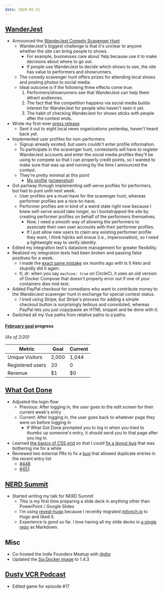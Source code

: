 ```yaml
---
date: 2020-02-21
---
```


## [WanderJest](http://wanderjest.com)

- Announced the [WanderJest Comedy Scavenger Hunt](https://wanderjest.com/scavenger-hunt)
  - WanderJest's biggest challenge is that it's unclear to anyone whether the site can bring people to shows.
    - For example, businesses care about Yelp because use it to make decisions about where to go out.
    - If people use WanderJest to decide which shows to see, the site has value to performers and showrunners.
  - The comedy scavenger hunt offers prizes for attending local shows and posting photos to social media.
  - Ideal outcome is if the following three effects come true:
    1. Performers/showrunners see that WanderJest can help them attract audiences.
    1. The fact that the competition happens via social media builds interest for WanderJest for people who haven't seen it yet.
    1. The habit of checking WanderJest for shows sticks with people after the contest ends.
- Wrote my first-ever [press release ](http://wanderjest.com/press/scavenger-hunt-press-release-2020-02-20.pdf)
  - Sent it out to eight local news organizations yesterday, haven't heard back yet.
- Implemented user profiles for non-performers
  - Signup already existed, but users couldn't enter profile information.
  - To participate in the scavenger hunt, contestants will have to register WanderJest accounts and enter the social media profiles they'll be using to compete so that I can properly credit points, so I wanted to make sure that was up and running by the time I announced the contest.
  - They're pretty minimal at this point
    - [My profile](https://wanderjest.com/user/michael) ([screenshot](ATCu2eA.webp))
- Got partway through implementing self-serve profiles for performers, but had to punt until next week.
  - User profiles are a must-have for the scavenger hunt, whereas performer profiles are a nice-to-have.
  - Performer profiles are in kind of a weird state right now because I knew self-serve would take longer, so I bootstrapped the site by creating performer profiles on behalf of the performers themselves.
    - Now, I need a smooth way of allowing the performers to associate their own user accounts with their performer profiles.
    - If I just allow new users to claim any existing performer profile they want, I think hijinks will ensue (i.e., impersonation), so I need a lightweight way to verify identity.
- Edited my integration test's datastore management for greater flexibility.
- Realized my integration tests had been broken and passing false positives for a week.
  - I made the [exact same mistake](https://whatgotdone.com/michael/2019-11-15) six months ago with Is It Keto and stupidly did it again.
  - tl; dr: when you say `machine: true` on CircleCI, it uses an old version of Docker Compose that doesn't properly error out if one of your containers dies mid-test.
- Added PayPal checkout for comedians who want to contribute money to the WanderJest scavenger hunt in exchange for special contest status.
  - I tried using Stripe, but Stripe's process for adding a simple checkout button is surprisingly tedious and convoluted, whereas PayPal lets you just copy/paste an HTML snippet and be done with it.
- Switched all my Vue paths from relative paths to `@` paths.

#### [February goal](https://mtlynch.io/retrospectives/2020/02/#goals-for-next-month) progress

_(As of 2/20)_

| Metric           | Goal  | Current |
| ---------------- | ----- | ------- |
| Unique Visitors  | 2,000 | 1,044   |
| Registered users | 20    | 0       |
| Revenue          | $1    | $0      |

## [What Got Done](https://whatgotdone.com)

- Adjusted the login flow
  - Previous: After logging in, the user goes to the edit screen for their current week's entry
  - Current: After logging in, the user goes back to whatever page they were on before logging in
    - If What Got Done prompted you to log in when you tried to thumbs up someone's entry, it should send you to that page after you log in.
- Learned [the basics of CSS grid](https://hacks.mozilla.org/2017/10/an-introduction-to-css-grid-layout-part-1/) so that I could [fix a layout bug](https://github.com/mtlynch/whatgotdone/issues/400) that was bothering me for a while
- Reviewed two external PRs to fix a [bug](https://github.com/mtlynch/whatgotdone/pull/430) that allowed duplicate entries in the recent entry list
  - [#448](https://github.com/mtlynch/whatgotdone/pull/448)
  - [#451](https://github.com/mtlynch/whatgotdone/pull/451)

## [NERD Summit](https://nerdsummit.org/)

- Started writing my talk for NERD Summit
  - This is my first time preparing a slide deck in anything other than PowerPoint / Google Slides
  - I'm using [reveal-hugo](https://themes.gohugo.io/reveal-hugo/) because I recently migrated [mtlynch.io](https://mtlynch.io) to Hugo and liked it.
  - Experience is good so far. I love having all my slide decks in [a single repo](https://github.com/mtlynch/slide-decks) as Markdown.

## Misc

- Co-hosted the Indie Founders Meetup with [@dtq](https://whatgotdone.com/dtq)
- Updated the [Sia Docker image](https://github.com/mtlynch/docker-sia) to 1.4.3

## [Dusty VCR Podcast](https://dustyvcr.com)

- Edited game for episode #17
